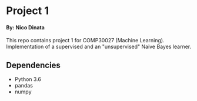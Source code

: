 # Project 1
#### By: Nico Dinata
This repo contains project 1 for COMP30027 (Machine Learning). Implementation of a supervised and an "unsupervised" Naive Bayes learner.

## Dependencies
- Python 3.6
- pandas
- numpy
